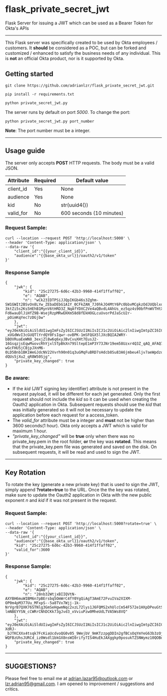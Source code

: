 # flask_private_secret_jwt

Flask Server for issuing a JWT which can be used as a Bearer Token for Okta's APIs

--------------------------

This Flask server was specifically created to be used by Okta employees / customers. It **should** be considered as a POC, but can be forked and customized / enhanced to satisfy the business needs of any individual. This is **not** an official Okta product, nor is it supported by Okta.


## Getting started

```
git clone https://github.com/adrianlzr/flask_private_secret_jwt.git

pip install -r requirements.txt

python private_secret_jwt.py
```

The server runs by default on port *5000*. To change the port:

```
python private_secret_jwt.py port_number
```
**Note**: The port number must be a integer.

--------------------------

## Usage guide

The server only accepts **POST** HTTP requests. The body must be a valid JSON. 

Attribute | Required | Default value
----------|----------|--------------
client_id | Yes | None
audience | Yes | None
kid | No | str(uuid4())
valid_for | No | 600 seconds (10 minutes)

###  Request Sample:
```
curl --location --request POST 'http://localhost:5000' \
--header 'Content-Type: application/json' \
--data-raw '{
	"client_id":"{{your_client_id}}",
	"audience":"{{base_okta_url}}/oauth2/v1/token"
}'
```

### Response Sample
```
{
    "jwk": {
        "kid": "25c27275-6d6c-42b3-9960-414f1ffaff02",
        "e": "AQAB",
        "n": "wCk23IDTPSiJJQpIKGb46s3Zghm-SW1GWIt2BSvOn8LYw_ZEbaDEbG1A1Y_0CFkZAN_7J0hkJO4MtY6Pc0bbvMCgkzOdJUQblxdfPcr9BRXQ8svmqlbIh11Y2uozUvJdlzSj3OvK0UGTrbxDXRRGCuvk61-3ktZi5s2Ks5HEhB1MynV6tHRD3Z_NqAfYDXC2Ve4aQBvdL4AhUs_ez5qz4s90bfPnWVTHtXFKOXTOPu8P4J02aGSeoG_g8Y_Ama1Eg40SeUPDWiN-Fd6wauDlJiHfZ9B-WsejRzpMRwEHXm58d8fEkHOGLcuUvorPdJaScU2r-_pOimKqYec7zDGjbw"
    },
    "jwt": "eyJ0eXAiOiAiSldUIiwgImFsZyI6ICJSUzI1NiIsICJ1c2UiOiAic2lnIiwgImtpZCI6ICIyNWMyNzI3NS02ZDZjLTQyYjMtOTk2MC00MTRmMWZmYWZmMDIifQ.eyJhdWQiOiAiaHR0cHM6Ly9hZHJpYW4ub2t0YXByZXZpZXcuY29tL29hdXRoMi92MS90b2tlbiIsICJqdGkiOiAiMTM2MmQzZjYtZTliMy00NGFjLWEwZDktYWI4NzA1MTFlNTQ3IiwgImlhdCI6IDE1Nzk3NzU5NTQsICJleHAiOiAxNTc5Nzc2NTU0LCAiaXNzIjogIjBvYXBkOTl4cmZGQ21hRHVWMGg3IiwgInN1YiI6ICIwb2FwZDk5eHJmRkNtYUR1VjBoNyJ9.li7QMEwj6OtmAPPVoitBDNje-_xUGdWvI3cGUQTlYrdQY0FsIqwr-ovBPK-1mSFQGX5lJXcBQIA2WRY-bBOVRuaEeWN8_3exjZl8w6q6xyJBvCvuXHt7EusJ2-16GsqzjsEqwMuovcRhYjxl5TpBkXn79SltepE1mP3Y73JNr19em58Uzxr4Q3Z_qAQ_AFAQ7wvI48pI-wGcFHU5jCBjpJXnM6-0LD5Bnb1BK1WeGJdcNV22Vvrh90n01q3uGMqFuBRD7sHdcb8Su83A6jmbeu4ljv7aeWpdzqChaz3UQyy1Mx4aSAOVV2vgRlOoBPN9l8-dQUs5jXu2_qR8W50Sjg",
    "private_key_changed": true
}
```

### Be aware: 
* If the *kid* (JWT signing key identifier) attribute is not present in the request payload, it will be different for each jwt generated. Only the first request should not include the *kid* so it can be used when creating the Oauth2 application in Okta. Subsequent requests should use the *kid* that was initially generated so it will not be necessary to update the application before each request for a access_token.
* The *valid_for* attribute must be a integer and **must** not be higher than 3600 seconds(1 hour). Okta only accepts a JWT which is valid for maximum 1 hour.
* *"private_key_changed"* will be **true** only when there was no private_key.pem in the root folder, **or** the key was **rotated**. This means that the private_key.pem file was generated and saved on the disk. On subsequent requests, it will be read and used to sign the JWT. 

--------------------------

## Key Rotation

To rotate the key (generate a new private key) that is used to sign the JWT, simply append **?rotate=true** to the URL. Once the the key was rotated, make sure to update the Oauth2 application in Okta with the new public exponent *n* and *kid* if it was not present in the request.

###  Request Sample:
```
curl --location --request POST 'http://localhost:5000?rotate=true' \
--header 'Content-Type: application/json' \
--data-raw '{
	"client_id":"{{your_client_id}}",
	"audience":"{{base_okta_url}}/oauth2/v1/token",
	"kid": "25c27275-6d6c-42b3-9960-414f1ffaff02",
	"valid_for":3600
}'
```

### Response Sample:
```
{
    "jwk": {
        "kid": "25c27275-6d6c-42b3-9960-414f1ffaff02",
        "e": "AQAB",
        "n": "28nb32WtjxBIIQVtN-AXYBH6muWIBM6n7pBErsbq5OmWrC4fY0YgQiAgT3AmE72FvuIVa2XIXM-OP0m4pM377Uu_MFxpS--5a8TVx7Wjj-1k-NrVgrB7QXK76STNlg3GmSeHgwmNqc2xzL72lys1J6FQMS2xhUlcCm54F572e1HXpDPeuGtS8V7aSfdp1MUsyvjuMvJU3WG8R6k5qd0XF_dKKp0PObn5WwwWwYzEoHYSS2aUeWMbAUitVVb57JQShwJXdCo7HsTN823n0_9xp6V6Kb1r4aR-lmNBEYYSN_cCWRrCNhDCKk73gJvd3_xVviuPzw0MheUdLTVA5Ws8VQ"
    },
    "jwt": "eyJ0eXAiOiAiSldUIiwgImFsZyI6ICJSUzI1NiIsICJ1c2UiOiAic2lnIiwgImtpZCI6ICIyNWMyNzI3NS02ZDZjLTQyYjMtOTk2MC00MTRmMWZmYWZmMDIifQ.eyJhdWQiOiAiaHR0cHM6Ly9hZHJpYW4ub2t0YXByZXZpZXcuY29tL29hdXRoMi92MS90b2tlbiIsICJqdGkiOiAiNDg5NGY2OWEtMjdkMi00ZTJjLWFjMWQtNjMwNjAwM2EzMGY0IiwgImlhdCI6IDE1Nzk3Nzg2NTQsICJleHAiOiAxNTc5NzgyMjU0LCAiaXNzIjogIjBvYXBkOTl4cmZGQ21hRHVWMGg3IiwgInN1YiI6ICIwb2FwZDk5eHJmRkNtYUR1VjBoNyJ9.sbCwhGe60qpcvRaFqI_boYUzHc0Z_AMRJ4s0V9pp6or_xPQ_bRG9zcQiMT3a5y_IrS4iAXiA-XdRJ-_bJTKCXXx4tsqk7FcKiaUcdvoQG0v05_9WejbV_9mKTzzpgDDIn2gfBCsOqYmYeG63b3zOjU24AMwfZs7UO4awg79YwbNd6vIceTPCGT7b3JJvu9aS7qW5G5lTjLT0hQdYnjYFE4fU12t6jres1rRaVbZ-WQFBzUhsJURCd_iz0Wsdl1bkGX8nsWI0rify7IS4HuEkJAXggkp9posukTZSNWymz10QOBdgaMz9S2gzaRIkrLEdLa9qIQfotkeagZ339YZXWQ",
    "private_key_changed": true
}
```

----------------
## SUGGESTIONS?
Please feel free to email me at adrian.lazar95@outlook.com or lzr.adrian95@gmail.com. I am opened to improvement / suggestions and critics. 